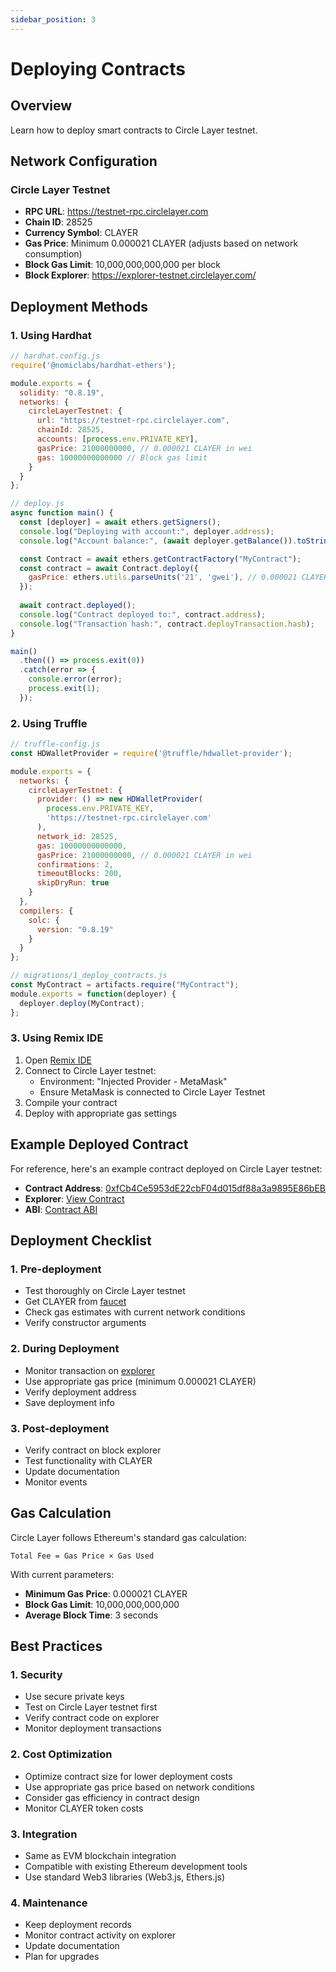 ```yaml
---
sidebar_position: 3
---
```


# Deploying Contracts

## Overview

Learn how to deploy smart contracts to Circle Layer testnet.

## Network Configuration

### Circle Layer Testnet
- **RPC URL**: https://testnet-rpc.circlelayer.com
- **Chain ID**: 28525
- **Currency Symbol**: CLAYER
- **Gas Price**: Minimum 0.000021 CLAYER (adjusts based on network consumption)
- **Block Gas Limit**: 10,000,000,000,000 per block
- **Block Explorer**: https://explorer-testnet.circlelayer.com/

## Deployment Methods

### 1. Using Hardhat
```javascript
// hardhat.config.js
require('@nomiclabs/hardhat-ethers');

module.exports = {
  solidity: "0.8.19",
  networks: {
    circleLayerTestnet: {
      url: "https://testnet-rpc.circlelayer.com",
      chainId: 28525,
      accounts: [process.env.PRIVATE_KEY],
      gasPrice: 21000000000, // 0.000021 CLAYER in wei
      gas: 10000000000000 // Block gas limit
    }
  }
};

// deploy.js
async function main() {
  const [deployer] = await ethers.getSigners();
  console.log("Deploying with account:", deployer.address);
  console.log("Account balance:", (await deployer.getBalance()).toString());

  const Contract = await ethers.getContractFactory("MyContract");
  const contract = await Contract.deploy({
    gasPrice: ethers.utils.parseUnits('21', 'gwei'), // 0.000021 CLAYER
  });
  
  await contract.deployed();
  console.log("Contract deployed to:", contract.address);
  console.log("Transaction hash:", contract.deployTransaction.hash);
}

main()
  .then(() => process.exit(0))
  .catch(error => {
    console.error(error);
    process.exit(1);
  });
```

### 2. Using Truffle
```javascript
// truffle-config.js
const HDWalletProvider = require('@truffle/hdwallet-provider');

module.exports = {
  networks: {
    circleLayerTestnet: {
      provider: () => new HDWalletProvider(
        process.env.PRIVATE_KEY,
        'https://testnet-rpc.circlelayer.com'
      ),
      network_id: 28525,
      gas: 10000000000000,
      gasPrice: 21000000000, // 0.000021 CLAYER in wei
      confirmations: 2,
      timeoutBlocks: 200,
      skipDryRun: true
    }
  },
  compilers: {
    solc: {
      version: "0.8.19"
    }
  }
};

// migrations/1_deploy_contracts.js
const MyContract = artifacts.require("MyContract");
module.exports = function(deployer) {
  deployer.deploy(MyContract);
};
```

### 3. Using Remix IDE
1. Open [Remix IDE](https://remix.ethereum.org/)
2. Connect to Circle Layer testnet:
   - Environment: "Injected Provider - MetaMask"
   - Ensure MetaMask is connected to Circle Layer Testnet
3. Compile your contract
4. Deploy with appropriate gas settings

## Example Deployed Contract

For reference, here's an example contract deployed on Circle Layer testnet:
- **Contract Address**: [0xfCb4Ce5953dE22cbF04d015df88a3a9895E86bEB](https://explorer-testnet.circlelayer.com/address/0xfCb4Ce5953dE22cbF04d015df88a3a9895E86bEB)
- **Explorer**: [View Contract](https://explorer-testnet.circlelayer.com/address/0xfCb4Ce5953dE22cbF04d015df88a3a9895E86bEB?tab=contract)
- **ABI**: [Contract ABI](https://explorer-testnet.circlelayer.com/address/0xfCb4Ce5953dE22cbF04d015df88a3a9895E86bEB?tab=contract_abi)

## Deployment Checklist

### 1. Pre-deployment
- Test thoroughly on Circle Layer testnet
- Get CLAYER from [faucet](https://faucet.circlelayer.com)
- Check gas estimates with current network conditions
- Verify constructor arguments

### 2. During Deployment
- Monitor transaction on [explorer](https://explorer-testnet.circlelayer.com/)
- Use appropriate gas price (minimum 0.000021 CLAYER)
- Verify deployment address
- Save deployment info

### 3. Post-deployment
- Verify contract on block explorer
- Test functionality with CLAYER
- Update documentation
- Monitor events

## Gas Calculation

Circle Layer follows Ethereum's standard gas calculation:
```
Total Fee = Gas Price × Gas Used
```

With current parameters:
- **Minimum Gas Price**: 0.000021 CLAYER
- **Block Gas Limit**: 10,000,000,000,000
- **Average Block Time**: 3 seconds

## Best Practices

### 1. Security
- Use secure private keys
- Test on Circle Layer testnet first
- Verify contract code on explorer
- Monitor deployment transactions

### 2. Cost Optimization
- Optimize contract size for lower deployment costs
- Use appropriate gas price based on network conditions
- Consider gas efficiency in contract design
- Monitor CLAYER token costs

### 3. Integration
- Same as EVM blockchain integration
- Compatible with existing Ethereum development tools
- Use standard Web3 libraries (Web3.js, Ethers.js)

### 4. Maintenance
- Keep deployment records
- Monitor contract activity on explorer
- Update documentation
- Plan for upgrades